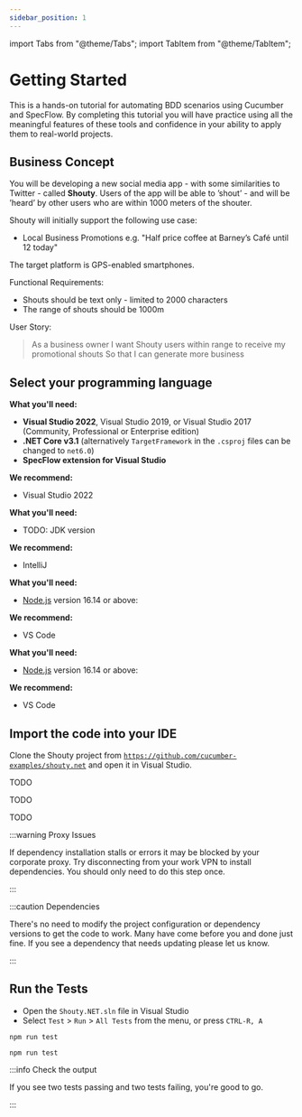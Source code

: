 ```yaml
---
sidebar_position: 1
---
```


import Tabs from "@theme/Tabs";
import TabItem from "@theme/TabItem";

# Getting Started

This is a hands-on tutorial for automating BDD scenarios using Cucumber and SpecFlow. By completing this tutorial you will have practice using all the meaningful features of these tools and confidence in your ability to apply them to real-world projects.

## Business Concept

You will be developing a new social media app - with some similarities to Twitter - called **Shouty**. Users of the app will be able to ’shout’ - and will be ’heard’ by other users who are within 1000 meters of the shouter.

Shouty will initially support the following use case:

- Local Business Promotions e.g. "Half price coffee at Barney’s Café until 12 today"

The target platform is GPS-enabled smartphones.

Functional Requirements:

- Shouts should be text only - limited to 2000 characters
- The range of shouts should be 1000m

User Story:

> As a business owner I want Shouty users within range to receive my promotional shouts So that I can generate more business

## Select your programming language

<Tabs groupId="lang">
<TabItem value="C#">

**What you'll need:**

- **Visual Studio 2022**, Visual Studio 2019, or Visual Studio 2017 (Community, Professional or Enterprise edition)
- **.NET Core v3.1** (alternatively `TargetFramework` in the `.csproj` files can be changed to `net6.0`)
- **SpecFlow extension for Visual Studio**

**We recommend:**

- Visual Studio 2022

</TabItem>
<TabItem value="Java">

**What you'll need:**

- TODO: JDK version

**We recommend:**

- IntelliJ

</TabItem>
<TabItem value="JavaScript">

**What you'll need:**

- [Node.js](https://nodejs.org/en/download/) version 16.14 or above:

**We recommend:**

- VS Code

</TabItem>
<TabItem value="TypeScript">

**What you'll need:**

- [Node.js](https://nodejs.org/en/download/) version 16.14 or above:

**We recommend:**

- VS Code

</TabItem>
</Tabs>

## Import the code into your IDE

<Tabs groupId="lang">
<TabItem value="C#">

Clone the Shouty project from [`https://github.com/cucumber-examples/shouty.net`](https://github.com/cucumber-examples/shouty.net) and open it in Visual Studio.

</TabItem>
<TabItem value="Java">

TODO

</TabItem>
<TabItem value="JavaScript">

TODO

</TabItem>
<TabItem value="TypeScript">

TODO

</TabItem>
</Tabs>

:::warning Proxy Issues

If dependency installation stalls or errors it may be blocked by your corporate proxy. Try disconnecting from your work VPN to install dependencies. You should only need to do this step once.

:::

:::caution Dependencies

There's no need to modify the project configuration or dependency versions to get the code to work. Many have come before you and done just fine. If you see a dependency that needs updating please let us know.

:::

## Run the Tests

<Tabs groupId="lang">
<TabItem value="C#">

- Open the `Shouty.NET.sln` file in Visual Studio
- Select `Test` > `Run` > `All Tests` from the menu, or press `CTRL-R, A`

</TabItem>
<TabItem value="Java">

</TabItem>
<TabItem value="JavaScript">

```shell title="Run the tests."
npm run test
```

</TabItem>
<TabItem value="TypeScript">

```shell title="Run the tests."
npm run test
```

</TabItem>
</Tabs>

:::info Check the output

If you see two tests passing and two tests failing, you're good to go.

:::
